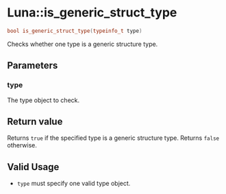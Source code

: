 # Luna::is_generic_struct_type

```c++
bool is_generic_struct_type(typeinfo_t type)
```

Checks whether one type is a generic structure type. 



## Parameters
### type
The type object to check. 

## Return value
Returns `true` if the specified type is a generic structure type. Returns `false` otherwise. 

## Valid Usage
* `type` must specify one valid type object. 

